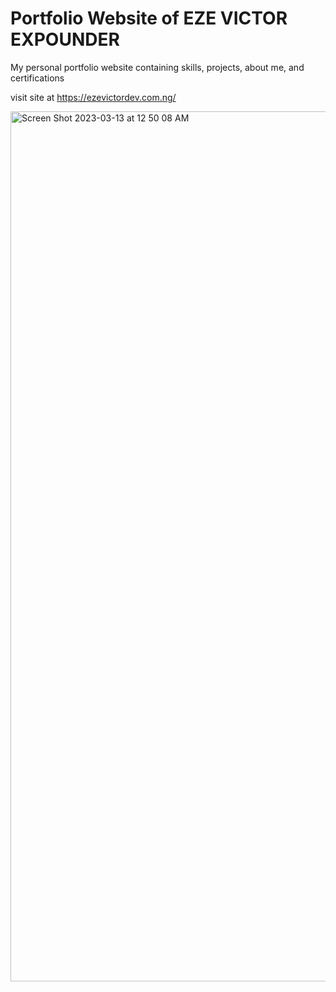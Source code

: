 # Portfolio Website of EZE VICTOR EXPOUNDER

My personal portfolio website containing skills, projects, about me, and certifications

visit site at 
https://ezevictordev.com.ng/

<img width="1392" alt="Screen Shot 2023-03-13 at 12 50 08 AM" src="https://github.com/victorexpounder/Developer-Portfolio-website/assets/109489104/3221761f-f688-455e-8a8b-e98f89a84c24">

